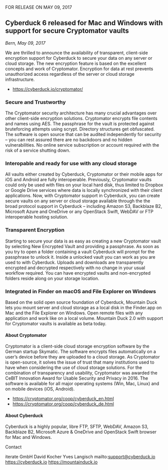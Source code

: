 FOR RELEASE ON MAY 09, 2017

## Cyberduck 6 released for Mac and Windows with support for secure Cryptomator vaults

_Bern, May 09, 2017_

We are thrilled to announce the availability of transparent, client-side encryption support for Cyberduck to secure your data on any server or cloud storage. The new encryption feature is based on the excellent concepts and work of Cryptomator. Encryption for data at rest prevents unauthorized access regardless of the server or cloud storage infrastructure.

 * https://cyberduck.io/cryptomator/

### Secure and Trustworthy

The Cryptomator security architecture has many crucial advantages over other client-side encryption solutions. Cryptomator encrypts file contents and names using AES. The passphrase for the vault is protected against bruteforcing attempts using scrypt. Directory structures get obfuscated. The software is open source  that can be audited independently for security – you can rest assured there are no backdoors and no hidden vulnerabilities. No online service subscription or account required with the risk of a service shutting down.

### Interopable and ready for use with any cloud storage
All vaults either created by Cyberduck, Cryptomator or their mobile apps for iOS and Android are fully interoperable. Previously, Cryptomator vaults could only be used with files on your local hard disk, thus limited to Dropbox or Google Drive services where data is locally synchronized with their client applications. Now, with Cryptomator support in Cyberduck, you can create secure vaults on any server or cloud storage available through the the broad protocol support in Cyberduck – including Amazon S3, Backblaze B2, Microsoft Azure and OneDrive or any OpenStack Swift, WebDAV or FTP interoperable hosting solution.

### Transparent Encryption
Starting to secure your data is as easy as creating a new Cryptomator vault by selecting New Encrypted Vault and providing a passphrase. As soon as you try to open a folder containing a vault Cyberduck will prompt for the passphrase to unlock it. Inside a unlocked vault you can work as you are used to with Cyberduck. Uploads and downloads are transparently encrypted and decrypted respectively with no change in your usual workflow required. You can have encrypted vaults and non-encrypted folders reside along on your storage location.


### Integrated in Finder on macOS and File Explorer on Windows
Based on the solid open source foundation of Cyberduck, Mountain Duck lets you mount server and cloud storage as a local disk in the Finder.app on Mac and the File Explorer on Windows. Open remote files with any application and work like on a local volume. Mountain Duck 2.0 with support for Cryptomator vaults is available as beta today.

#### About Cryptomator

Cryptomator is a client-side cloud storage encryption software by the German startup Skymatic. The software encrypts files automatically on a user’s device before they are uploaded to a cloud storage. As Cryptomator is open-source, it solves the issue of trust that many institutions used to have when considering the use of cloud storage solutions. For the combination of transparency and usability, Cryptomator was awarded the CeBIT Innovation Award for Usable Security and Privacy in 2016. The software is available for all major operating systems (Win, Mac, Linux) and on mobile devices (iOS, Android).

 * https://cryptomator.org/coop/cyberduck_en.html
 * https://cryptomator.org/coop/cyberduck_de.html

#### About Cyberduck

Cyberduck is a highly popular, libre FTP, SFTP, WebDAV, Amazon S3, Backblaze B2, Microsoft Azure & OneDrive and OpenStack Swift browser for Mac and Windows.


Contact

iterate GmbH
David Kocher
Yves Langisch
mailto:support@cyberduck.io
https://cyberduck.io
https://mountainduck.io
